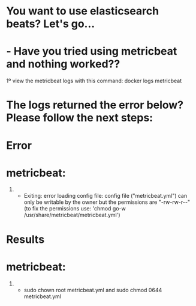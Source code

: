 # You want to use elasticsearch beats? Let's go...

# - Have you tried using metricbeat and nothing worked??
1º view the metricbeat logs with this command: docker logs metricbeat

# The logs returned the error below? Please follow the next steps:

# Error
# metricbeat:
1) - Exiting: error loading config file: config file ("metricbeat.yml") can only be writable by the owner but the permissions are "-rw-rw-r--" (to fix the permissions use: 'chmod go-w /usr/share/metricbeat/metricbeat.yml')

# Results
# metricbeat:
1) - sudo chown root metricbeat.yml and sudo chmod 0644 metricbeat.yml
